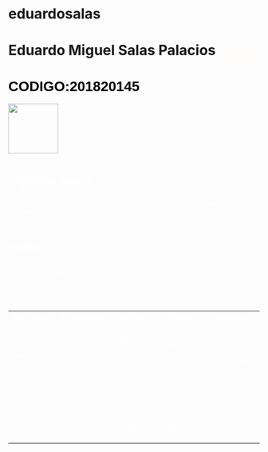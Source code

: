 # eduardosalas
<html>
<head>
<title>?Eduardo Miguel Salas Palacios!</title>
</head>
<h1 style="background-color:#fffcfc;">Eduardo Miguel Salas Palacios</h1>
<h1><font color="black" face="arial">CODIGO:201820145</font></h1>
<body style="background-image:url('the_smiths.jpg')">
<img src="utec.jpg"width="100" height="100">

<h1><font color="white" face="arial">¿Quien soy?</font></h1>
<p style="color:white;">Hola, mi nombre es Eduardo Salas Palacios tengo 18 a?os, nací el 10 de Agosto del 2000 en Lima.</p>
<p style="color:white;">me gusta mucho la música, y soy estudiante de UTEC</p>
<h3><font color="white" face="arial">HOBBIES:</font></h3>
<UL>
  <LI style="color:white;">Jugar videojuegos
  <LI style="color:white;">Escuchar musica
  <LI style="color:white;">Ver series
  <LI style="color:white;">Leer libros
  <LI style="color:white;">Películas
</UL>
<table>
<tr>
  <td><strong style="color:white;">Películas</strong></td>
  <td><strong style="color:white;">Videojuegos</strong></td>
  <td><strong style="color:white;">Series</strong></td>
  <td><strong style="color:white;">Libros</strong></td>
  <td><strong style="color:white;">Música</strong></td>
</tr>
 
<tr>
  <td style="color:white;">Nada es lo que parece</td>
  <td style="color:white;">Rainbow six siege</td>
  <td style="color:white;">Breaking Bad</td>
  <td style="color:white;">No me esperen en Abril</td>
  <td style="color:white;">Reel around the fountain</td>
</tr>
 
<tr>
  <td style="color:white;">Focus</td>
  <td style="color:white;">Fortnite</td>
  <td style="color:white;">Orange is the new black</td>
  <td style="color:white;">El libro negro de los secretos</td>
  <td style="color:white;">Lost on you</td>
</tr>
 
<tr>
  <td style="color:white;">Hitch</td>
  <td style="color:white;">FIFA 18</td>
  <td style="color:white;">The Walking Dead</td>
  <td style="color:white;">El amor en tiempos del cólera</td>
  <td style="color:white;">I don't wanna know her</td>
</tr>

